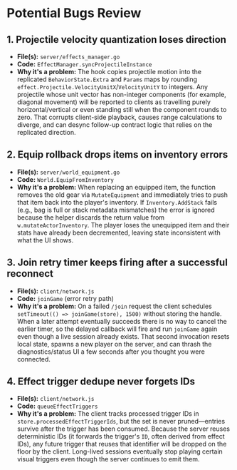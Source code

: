 # Potential Bugs Review

## 1. Projectile velocity quantization loses direction
- **File(s):** `server/effects_manager.go`
- **Code:** `EffectManager.syncProjectileInstance`
- **Why it's a problem:** The hook copies projectile motion into the replicated `BehaviorState.Extra` and `Params` maps by rounding `effect.Projectile.VelocityUnitX`/`VelocityUnitY` to integers. Any projectile whose unit vector has non-integer components (for example, diagonal movement) will be reported to clients as travelling purely horizontal/vertical or even standing still when the component rounds to zero. That corrupts client-side playback, causes range calculations to diverge, and can desync follow-up contract logic that relies on the replicated direction.

## 2. Equip rollback drops items on inventory errors
- **File(s):** `server/world_equipment.go`
- **Code:** `World.EquipFromInventory`
- **Why it's a problem:** When replacing an equipped item, the function removes the old gear via `MutateEquipment` and immediately tries to push that item back into the player's inventory. If `Inventory.AddStack` fails (e.g., bag is full or stack metadata mismatches) the error is ignored because the helper discards the return value from `w.mutateActorInventory`. The player loses the unequipped item and their stats have already been decremented, leaving state inconsistent with what the UI shows.

## 3. Join retry timer keeps firing after a successful reconnect
- **File(s):** `client/network.js`
- **Code:** `joinGame` (error retry path)
- **Why it's a problem:** On a failed `/join` request the client schedules `setTimeout(() => joinGame(store), 1500)` without storing the handle. When a later attempt eventually succeeds there is no way to cancel the earlier timer, so the delayed callback will fire and run `joinGame` again even though a live session already exists. That second invocation resets local state, spawns a new player on the server, and can thrash the diagnostics/status UI a few seconds after you thought you were connected.

## 4. Effect trigger dedupe never forgets IDs
- **File(s):** `client/network.js`
- **Code:** `queueEffectTriggers`
- **Why it's a problem:** The client tracks processed trigger IDs in `store.processedEffectTriggerIds`, but the set is never pruned—entries survive after the trigger has been consumed. Because the server reuses deterministic IDs (it forwards the trigger's `ID`, often derived from effect IDs), any future trigger that reuses that identifier will be dropped on the floor by the client. Long-lived sessions eventually stop playing certain visual triggers even though the server continues to emit them.
